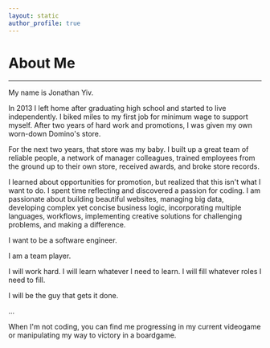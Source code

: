 ```yaml
---
layout: static
author_profile: true
---
```


# About Me

___

My name is Jonathan Yiv.

In 2013 I left home after graduating high school and started to live independently.
I biked miles to my first job for minimum wage to support myself.
After two years of hard work and promotions, I was given my own worn-down Domino's store.

For the next two years, that store was my baby. I built up a great team of reliable people, a network of manager colleagues, trained employees from the ground up to their own store, received awards, and broke store records.

I learned about opportunities for promotion, but realized that this isn't what I want to do. I spent time reflecting and discovered a passion for coding.
I am passionate about building beautiful websites, managing big data, developing complex yet concise business logic, incorporating multiple languages, workflows, implementing creative solutions for challenging problems, and making a difference.

I want to be a software engineer.

I am a team player.

I will work hard. I will learn whatever I need to learn. I will fill whatever roles I need to fill.

I will be the guy that gets it done.

...

When I'm not coding, you can find me progressing in my current videogame or manipulating my way to victory in a boardgame.